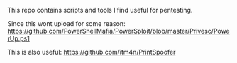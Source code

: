 This repo contains scripts and tools I find useful for pentesting.

Since this wont upload for some reason: https://github.com/PowerShellMafia/PowerSploit/blob/master/Privesc/PowerUp.ps1

This is also useful: https://github.com/itm4n/PrintSpoofer
